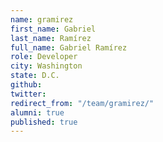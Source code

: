 ```yaml
---
name: gramirez
first_name: Gabriel
last_name: Ramírez
full_name: Gabriel Ramírez
role: Developer
city: Washington
state: D.C.
github: 
twitter: 
redirect_from: "/team/gramirez/"
alumni: true
published: true
---
```


